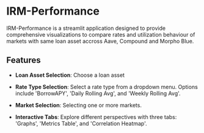 # IRM-Performance

IRM-Performance is a streamlit application designed to provide comprehensive visualizations to compare rates and utilization behaviour of markets with same loan asset accross Aave, Compound and Morpho Blue. 

## Features

- **Loan Asset Selection**: Choose a loan asset

- **Rate Type Selection**: Select a rate type from a dropdown menu. Options include 'BorrowAPY', 'Daily Rolling Avg', and 'Weekly Rolling Avg'.

- **Market Selection**: Selecting one or more markets.

- **Interactive Tabs**: Explore different perspectives with three tabs: 'Graphs', 'Metrics Table', and 'Correlation Heatmap'.
